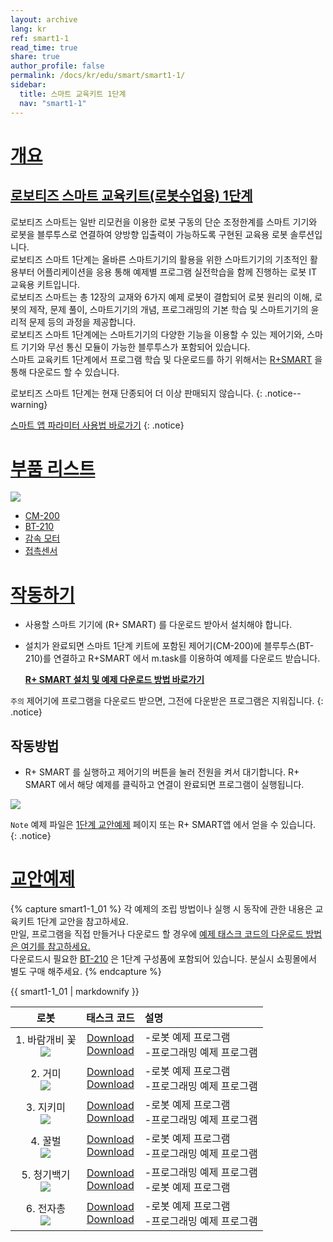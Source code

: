 ```yaml
---
layout: archive
lang: kr
ref: smart1-1
read_time: true
share: true
author_profile: false
permalink: /docs/kr/edu/smart/smart1-1/
sidebar:
  title: 스마트 교육키트 1단계
  nav: "smart1-1"
---
```


# [개요](#개요)

## [로보티즈 스마트 교육키트(로봇수업용) 1단계](#로보티즈-스마트-교육키트로봇수업용-1단계)

로보티즈 스마트는 일반 리모컨을 이용한 로봇 구동의 단순 조정한계를 스마트 기기와 로봇을 블루투스로 연결하여 양방향 입출력이 가능하도록 구현된 교육용 로봇 솔루션입니다.  
로보티즈 스마트 1단계는 올바른 스마트기기의 활용을 위한 스마트기기의 기초적인 활용부터 어플리케이션을 응용 통해 예제별 프로그램 실전학습을 함께 진행하는 로봇 IT 교육용 키트입니다.  
로보티즈 스마트는 총 12장의 교재와 6가지 예제 로봇이 결합되어 로봇 원리의 이해, 로봇의 제작, 문제 풀이, 스마트기기의 개념, 프로그래밍의 기본 학습 및 스마트기기의 윤리적 문제 등의 과정을 제공합니다.  
로보티즈 스마트 1단계에는 스마트기기의 다양한 기능을 이용할 수 있는 제어기와, 스마트 기기와 무선 통신 모듈이 가능한 블루투스가 포함되어 있습니다.  
스마트 교육키트 1단계에서 프로그램 학습 및 다운로드를 하기 위해서는 [R+SMART] 을 통해 다운로드 할 수 있습니다.

로보티즈 스마트 1단계는 현재 단종되어 더 이상 판매되지 않습니다.
{: .notice--warning}

[스마트 앱 파라미터 사용법 바로가기]
{: .notice}

# [부품 리스트](#부품-리스트)

![](/assets/images/edu/smart/smart_e-manual.jpg)

- [CM-200]
- [BT-210]
- [감속 모터]
- [접촉센서]

# [작동하기](#작동하기)

- 사용할 스마트 기기에 (R+ SMART) 를 다운로드 받아서 설치해야 합니다.

- 설치가 완료되면 스마트 1단계 키트에 포함된 제어기(CM-200)에 블루투스(BT-210)를 연결하고 R+SMART 에서 m.task를 이용하여 예제를 다운로드 받습니다.

  **[R+ SMART 설치 및 예제 다운로드 방법 바로가기]**

`주의` 제어기에 프로그램을 다운로드 받으면, 그전에 다운받은 프로그램은 지워집니다.
{: .notice}

## 작동방법

- R+ SMART 를 실행하고 제어기의 버튼을 눌러 전원을 켜서 대기합니다. R+ SMART 에서 해당 예제를 클릭하고 연결이 완료되면 프로그램이 실행됩니다.

![](/assets/images/edu/smart/cm_200_7.jpg)

`Note` 예제 파일은 [1단계 교안예제] 페이지 또는 R+ SMART앱 에서 얻을 수 있습니다.  
{: .notice}

# [교안예제](#교안예제)

{% capture smart1-1_01 %}
각 예제의 조립 방법이나 실행 시 동작에 관한 내용은 교육키트 1단계 교안을 참고하세요.  
만일, 프로그램을 직접 만들거나 다운로드 할 경우에 [예제 태스크 코드의 다운로드 방법은 여기를 참고하세요.]  
다운로드시 필요한 [BT-210] 은 1단계 구성품에 포함되어 있습니다. 분실시 쇼핑몰에서 별도 구매 해주세요.
{% endcapture %}

<div class="notice">{{ smart1-1_01 | markdownify }}</div>

|로봇|태스크 코드|설명|
| :---: | :-----: | :--- |
|1. 바람개비 꽃<br />![](/assets/images/edu/smart/flower.jpg)|[Download][01_SMART_L1_Flower_KR.tsk]<br />[Download][02_SMART_L1_dB_test_KR.tsk]|-로봇 예제 프로그램<br />-프로그래밍 예제 프로그램|
|2. 거미<br /> ![](/assets/images/edu/smart/spider.jpg)|[Download][01_SMART_L1_Spider_KR.tsk]<br />[Download][02_SMART_L1_Illumination_test_KR.tsk]|-로봇 예제 프로그램<br />-프로그래밍 예제 프로그램|
|3. 지키미<br />![](/assets/images/edu/smart/gikimi.jpg)|[Download][01_SMART_L1_Gikimi_KR.tsk]<br />[Download][02_SMART_L1_MotionDetection_test_KR.tsk]|-로봇 예제 프로그램<br />-프로그래밍 예제 프로그램|
|4. 꿀벌<br />![](/assets/images/edu/smart/dancingbee.jpg)|[Download][01_SMART_L1_Dancingbee_KR.tsk]<br />[Download][02_SMART_L1_Shake_KR.tsk]<br />|-로봇 예제 프로그램<br />-프로그래밍 예제 프로그램|
|5. 청기백기<br />![](/assets/images/edu/smart/flag.jpg)|[Download][01_SMART_L1_Flag_KR.tsk]<br />[Download][02_SMART_L1_Image_test_KR.tsk]|-프로그래밍 예제 프로그램<br />-로봇 예제 프로그램|
|6. 전자총<br />![](/assets/images/edu/smart/electrogungun.jpg)|[Download][01_SMART_L1_ElectroGun_KR.tsk]<br />[Download][02_SMART_L1_Character_test_KR.tsk]|-로봇 예제 프로그램<br />-프로그래밍 예제 프로그램|


[R+SMART]: /docs/kr/software/mobile_app/rplussmart/#r-smart-다운로드설치
[스마트 앱 파라미터 사용법 바로가기]: /docs/kr/software/rplus1/task/task_misc/#스마트앱-파라미터
[CM-200]: /docs/kr/parts/controller/cm-200/
[BT-210]: /docs/kr/parts/communication/bt-210/
[감속 모터]: /docs/kr/parts/motor/gm-10a/
[접촉센서]: /docs/kr/parts/sensor/ts-10/
[R+ SMART 설치 및 예제 다운로드 방법 바로가기]: /docs/kr/software/mobile_app/rplussmart/#r-smart-다운로드설치
[1단계 교안예제]: #교안예제
[예제 태스크 코드의 다운로드 방법은 여기를 참고하세요.]: /docs/kr/faq/download_task_code/
[01_SMART_L1_Flower_KR.tsk]: http://support.robotis.com/ko/baggage_files/smart/01_smart_l1_flower_kr.tsk
[02_SMART_L1_dB_test_KR.tsk]: http://support.robotis.com/ko/baggage_files/smart/02_smart_l1_db_test_kr.tsk
[01_SMART_L1_Spider_KR.tsk]: http://support.robotis.com/ko/baggage_files/smart/01_smart_l1_spider_kr.tsk
[02_SMART_L1_Illumination_test_KR.tsk]: http://support.robotis.com/ko/baggage_files/smart/02_smart_l1_illumination_test_kr.tsk
[01_SMART_L1_Gikimi_KR.tsk]: http://support.robotis.com/ko/baggage_files/smart/01_smart_l1_gikimi_kr.tsk
[02_SMART_L1_MotionDetection_test_KR.tsk]: http://support.robotis.com/ko/baggage_files/smart/02_smart_l1_motiondetection_test_kr.tsk
[01_SMART_L1_Dancingbee_KR.tsk]: http://support.robotis.com/ko/baggage_files/smart/01_smart_l1_dancingbee_kr.tsk
[02_SMART_L1_Shake_KR.tsk]: http://support.robotis.com/ko/baggage_files/smart/02_smart_l1_shake_test_kr.tsk
[01_SMART_L1_Flag_KR.tsk]: http://support.robotis.com/ko/baggage_files/smart/01_smart_l1_flag_kr.tsk
[02_SMART_L1_Image_test_KR.tsk]: http://support.robotis.com/ko/baggage_files/smart/02_smart_l1_image_test_kr.tsk
[01_SMART_L1_ElectroGun_KR.tsk]: http://support.robotis.com/ko/baggage_files/smart/01_smart_l1_electrogun_kr.tsk
[02_SMART_L1_Character_test_KR.tsk]: http://support.robotis.com/ko/baggage_files/smart/02_smart_l1_character_test_kr.tsk
